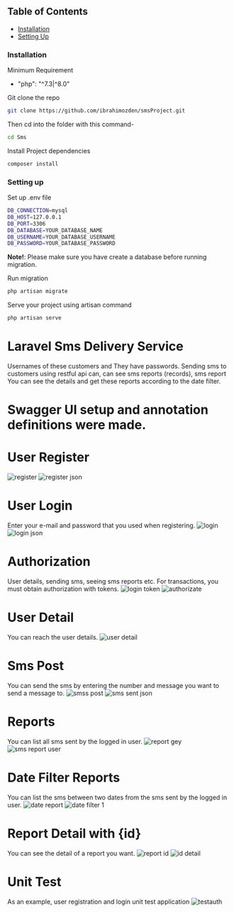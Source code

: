 ## Table of Contents

- [Installation](#installation)
- [Setting Up](#setting-up)

### Installation

Minimum Requirement

- "php": "^7.3|^8.0"


Git clone the repo

```sh
git clone https://github.com/ibrahimozden/smsProject.git
```
Then cd into the folder with this command-

```sh
cd Sms
```
Install Project dependencies

```sh
composer install
```

### Setting up

Set up .env file

```sh
DB_CONNECTION=mysql
DB_HOST=127.0.0.1
DB_PORT=3306
DB_DATABASE=YOUR_DATABASE_NAME
DB_USERNAME=YOUR_DATABASE_USERNAME
DB_PASSWORD=YOUR_DATABASE_PASSWORD
```

**Note!**: Please make sure you have create a database before running migration.

Run migration

```sh
php artisan migrate
```

Serve your project using artisan command

```sh
php artisan serve
```

# Laravel Sms Delivery Service
Usernames of these customers and
They have passwords. Sending sms to customers using restful api
can, can see sms reports (records), sms report
You can see the details and get these reports according to the date filter.


# Swagger UI setup and annotation definitions were made.

# User Register
![register](https://user-images.githubusercontent.com/43759769/155842421-77f359c4-4664-4197-b71a-a3485e022653.png)
![register json](https://user-images.githubusercontent.com/43759769/155842422-946db949-5a41-4d4c-a71c-3cacebcd379f.png)

# User Login
Enter your e-mail and password that you used when registering.
![login](https://user-images.githubusercontent.com/43759769/155842512-310a8708-d96c-42e7-9ad3-9bd57e707a7e.png)
![login json](https://user-images.githubusercontent.com/43759769/155842515-9f5d197e-703f-4989-8fae-4e58de0e77e2.png)

# Authorization
User details, sending sms, seeing sms reports etc. For transactions, you must obtain authorization with tokens.
![login token](https://user-images.githubusercontent.com/43759769/155842680-0d0a662d-db8d-4190-9a60-cb2d2ca477dc.png)
![authorizate](https://user-images.githubusercontent.com/43759769/155842685-5a3aab58-4701-44ab-b58c-db80e89df406.png)

# User Detail
You can reach the user details.
![user detail](https://user-images.githubusercontent.com/43759769/155842780-50b72202-611f-4afb-8bb7-1149c8dca89f.png)

# Sms Post
You can send the sms by entering the number and message you want to send a message to.
![smss post](https://user-images.githubusercontent.com/43759769/155843006-ac63d045-a610-4b39-83bd-0e88fff16a41.png)
![sms sent json](https://user-images.githubusercontent.com/43759769/155843008-2260bd48-cab7-4bb1-ae0d-a2e2c1b9c549.png)

# Reports
You can list all sms sent by the logged in user.
![report gey](https://user-images.githubusercontent.com/43759769/155843101-1698c1c2-be02-41c7-aff9-6f8d49861d40.png)
![sms report user](https://user-images.githubusercontent.com/43759769/155843103-0e30ec1f-3e6c-46bb-a2dd-e63b6c704303.png)

# Date Filter Reports
You can list the sms between two dates from the sms sent by the logged in user.
![date report](https://user-images.githubusercontent.com/43759769/155843329-1de7f2b8-317f-4e34-9180-e5b164efc059.png)
![date filter 1](https://user-images.githubusercontent.com/43759769/155843230-117284d8-5462-4907-ab00-7e35a52bdbd4.png)

# Report Detail with {id}
You can see the detail of a report you want.
![report id](https://user-images.githubusercontent.com/43759769/155843278-d4a61358-4761-4e48-8243-e85f30caa6b4.png)
![id detail](https://user-images.githubusercontent.com/43759769/155843280-dc451ff7-e755-431c-bd6f-b6652a24fc3e.png)

# Unit Test
As an example, user registration and login unit test application
![testauth](https://user-images.githubusercontent.com/43759769/155844330-91e7ffa7-268b-4d72-a56e-dddd4e5cf707.png)
